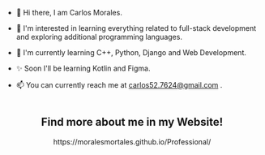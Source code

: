 - 👋 Hi there, I am Carlos Morales.
  
- 🦅 I'm interested in learning everything related to full-stack development and exploring additional programming languages.
  
- 🌱 I'm currently learning C++, Python, Django and Web Development.

- ✨ Soon I'll be learning Kotlin and Figma.
  
- 📫 You can currently reach me at carlos52.7624@gmail.com .
<br><br>
<div align="center">

<h2> Find more about me in my Website!</h2>
https://moralesmortales.github.io/Professional/
</div>
